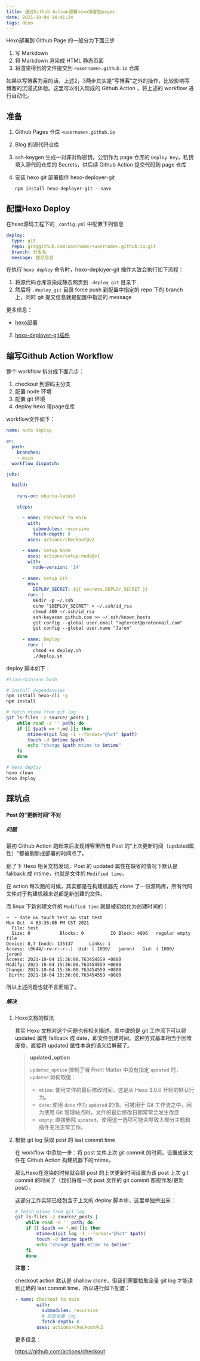 ```yaml
---
title: 通过Github Action部署hexo博客到pages
date: 2021-10-04 14:41:24
tags: Hexo
---
```


Hexo部署到 Github Page 的一般分为下面三步

1. 写 Markdown 
2. 将 Markdown 渲染成 HTML 静态页面
3. 将渲染得到的文件提交到 `<username>.github.io` 仓库

如果以写博客为目的话，上述2，3两步其实是“写博客“之外的操作，比较影响写博客的沉浸式体验。这里可以引入现成的 Github Action ，将上述的 workflow 进行自动化。



## 准备

1. Github Pages 仓库 `<username>.github.io`

2. Blog 的源代码仓库

3. ssh-keygen 生成一对非对称密钥，公钥作为 page 仓库的 `Deploy Key`，私钥填入源代码仓库的 Secrets，供后续 Github Action 提交代码到 page 仓库

4. 安装 hexo git 部署插件 hexo-deployer-git

   ```
   npm install hexo-deployer-git --save
   ```

   

## 配置Hexo Deploy

在hexo源码工程下的 `_config.yml` 中配置下列信息

```yaml
deploy:
  type: git
  repo: git@github.com:username/<username>.github.io.git
  branch: 分支名
  message: 提交信息
```

 在执行 `hexo deploy` 命令时，hexo-deployer-git 插件大致会执行如下流程：

1. 将源代码仓库渲染成静态网页到 `.deploy_git` 目录下
2. 然后将 `.deploy_git` 目录 force push 到配置中指定的 repo 下的 branch 上，同时 git 提交信息就是配置中指定的 message

更多信息：

* [hexo部署](https://hexo.io/docs/one-command-deployment)

2. [hexo-deployer-git插件](https://github.com/hexojs/hexo-deployer-git)



## 编写Github Action Workflow

整个 workflow 拆分成下面几步：

1. checkout 到源码主分支
2. 配置 node 环境
3. 配置 git 环境
4. deploy hexo 带page仓库



workflow文件如下：

```yaml
name: auto deploy

on:
  push:
    branches:
    - main
  workflow_dispatch:

jobs:

  build:
  
    runs-on: ubuntu-latest

    steps:

      - name: Checkout to main
        with:
          submodules: recursive
          fetch-depth: 0
        uses: actions/checkout@v2

      - name: Setup Node
        uses: actions/setup-node@v1
        with:
          node-version: '14'
          
      - name: Setup Git
        env:
          DEPLOY_SECRET: ${{ secrets.DEPLOY_SECRET }}
        run: |
          mkdir -p ~/.ssh
          echo "$DEPLOY_SECRET" > ~/.ssh/id_rsa
          chmod 400 ~/.ssh/id_rsa
          ssh-keyscan github.com >> ~/.ssh/known_hosts
          git config --global user.email "ngtercet@protonmail.com"
          git config --global user.name "Jaron"
        
      - name: Deploy
        run: |
          chmod +x deploy.sh
          ./deploy.sh
```



deploy 脚本如下：

```bash
#!/usr/bin/env bash

# install dependencies
npm install hexo-cli -g
npm install

# fetch mtime from git log
git ls-files -z source/_posts |
    while read -d '' path; do
    if [[ $path == *.md ]]; then
        mtime=$(git log -1 --format="@%ct" $path)
        touch -d $mtime $path
        echo "change $path mtime to $mtime"
    fi
    done

# hexo deploy
hexo clean
hexo deploy
```



## 踩坑点

#### Post 的“更新时间”不对

##### 问题

最初 Github Action 跑起来后发现博客里所有 Post 的”上次更新时间（updated属性）“都被刷新成部署的时间点了。

翻了下 Hexo 相关文档发现，Post 的 updated 属性在缺省的情况下默认是 fallback 成 mtime，也就是文件的 `Modified time`。

在 action 每次跑的时候，其实都是在构建机器先 clone 了一份源码库，所有代码文件对于构建机器来说都是新创建的文件。

而 linux 下新创建文件的 `Modified time` 就是被初始化为创建时间的：

```shell
➜  ~ date && touch test && stat test   
Mon Oct  4 03:36:08 PM CST 2021
  File: test
  Size: 0         	Blocks: 0          IO Block: 4096   regular empty file
Device: 8,7	Inode: 135137      Links: 1
Access: (0644/-rw-r--r--)  Uid: ( 1000/   jaron)   Gid: ( 1000/   jaron)
Access: 2021-10-04 15:36:08.763454559 +0800
Modify: 2021-10-04 15:36:08.763454559 +0800
Change: 2021-10-04 15:36:08.763454559 +0800
 Birth: 2021-10-04 15:36:08.763454559 +0800
```

所以上述问题也就不言而喻了。

##### 解决

1. Hexo文档的做法

   其实 Hexo 文档对这个问题也有相关描述，其中说的是 git 工作流下可以将 updated 属性 fallback 成 date，即文件创建时间。这种方式基本相当于因噎废食，直接将 updated 属性本身的语义给屏蔽了。

   > **updated_option**
   >
   > `updated_option` 控制了当 Front Matter 中没有指定 `updated` 时，`updated` 如何取值：
   >
   > - `mtime`: 使用文件的最后修改时间。这是从 Hexo 3.0.0 开始的默认行为。
   > - `date`: 使用 `date` 作为 `updated` 的值。可被用于 Git 工作流之中，因为使用 Git 管理站点时，文件的最后修改日期常常会发生改变
   > - `empty`: 直接删除 `updated`。使用这一选项可能会导致大部分主题和插件无法正常工作。

2. 根据 git log 获取 post 的 last commit time

   在 workflow 中添加一步：将 post 文件上次 git commit 的时间，设置成该文件在 Github Action 构建机器下的mtime。

   那么Hexo在渲染的时候就会将 post 的上次更新时间设置为该 post 上次 git commit 的时间了（我们将每一次 post 文件的 git commit 都视作发/更新 post）。

   这部分工作实际已经包含于上文的 deploy 脚本中，这里单独拎出来：

   ```bash
   # fetch mtime from git log
   git ls-files -z source/_posts |
       while read -d '' path; do
       if [[ $path == *.md ]]; then
           mtime=$(git log -1 --format="@%ct" $path)
           touch -d $mtime $path
           echo "change $path mtime to $mtime"
       fi
       done
   ```

   **注意：**

   checkout action 默认是 shallow clone，但我们需要拉取全量 git log 才能读到正确的 last commit time，所以进行如下配置：

   ```yaml
   - name: Checkout to main
           with:
             submodules: recursive
             # 拉取全量 log
             fetch-depth: 0
           uses: actions/checkout@v2
   ```

   更多信息：

   https://github.com/actions/checkout

   

